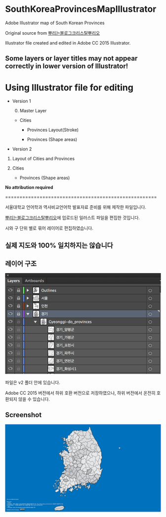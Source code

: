 # SouthKoreaProvincesMapIllustrator
Adobe Illustrator map of South Korean Provinces


Original source from [뿌리는블로그크리스탈뿌리오](http://mittya.tistory.com/entry/%EC%86%8C%EC%8A%A4-%EB%8C%80%ED%95%9C%EB%AF%BC%EA%B5%AD-%ED%96%89%EC%A0%95%EA%B5%AC%EC%97%AD-%EC%A7%80%EB%8F%84)


Illustrator file created and edited in Adobe CC 2015 Illustrator.

## Some layers or layer titles may not appear correctly in lower version of Illustrator!


# Using Illustrator file for editing

- Version 1

  0. Master Layer

    - Cities

        - Provinces Layout(Stroke)

        - Provinces (Shape areas)
        
        
 - Version 2

  1. Layout of Cities and Provinces

  2. Cities

        - Provinces (Shape areas)

**No attribution required**

=====================================================

서울대학교 언어학과 역사비교언어학 발표자료 준비를 위해 제작한 파일입니다.

[뿌리는블로그크리스탈뿌리오](http://mittya.tistory.com/entry/%EC%86%8C%EC%8A%A4-%EB%8C%80%ED%95%9C%EB%AF%BC%EA%B5%AD-%ED%96%89%EC%A0%95%EA%B5%AC%EC%97%AD-%EC%A7%80%EB%8F%84)에 업로드된 일러스트 파일을 편집한 것입니다.

시와 구 단위 별로 묶어 레이어로 편집하였습니다.

## 실제 지도와 100% 일치하지는 않습니다

## 레이어 구조

![Layers](layers.png)

파일은 v2 폴더 안에 있습니다.

Adobe CC 2015 버전에서 하위 호환 버전으로 저장하였으나, 하위 버전에서 온전히 호환되지 않을 수 있습니다.



## Screenshot

![Map](map.png)
